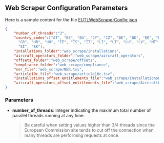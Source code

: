 ## Web Scraper Configuration Parameters

Here is a sample content for the file [EUTLWebScraperConfig.json](/EUTLWebScraperConfig.json)

``` json
{
	"number_of_threads":"3",
	"country_codes":["AT", "BE", "BG", "CY", "CZ", "DE", "DK", "EE", "ES", "FI", "FR", "GB",
      "GR", "HR", "HU", "IE", "IS", "IT", "LI", "LT", "LU", "LV", "MT", "NL", "NO", "PL", "PT", "RO", "SE",
      "SI", "SK"],
    "intallations_folder":"web_scrape/installations",
    "aircraft_operators_folder":"web_scrape/aircraft_operators",
    "offsets_folder":"web_scrape/offsets",
    "compliance_folder":"web_scrape/compliance",
    "ner_file":"web_scrape/NER.tsv",
    "article10c_file":"web_scrape/article10c.tsv",
    "installations_offset_entitlements_file":"web_scrape/InstallationsEntitlements.tsv",
    "aircraft_operators_offset_entitlements_file":"web_scrape/AircraftOperatorsEntitlements.tsv"
}
```

### Parameters

* **number_of_threads**: Integer indicating the maximum total number of parallel threads running at any time. 
   > Be careful when setting values higher than 3/4 threads since the European Commission site tends to cut off the connection when many threads are performing requests at once.

